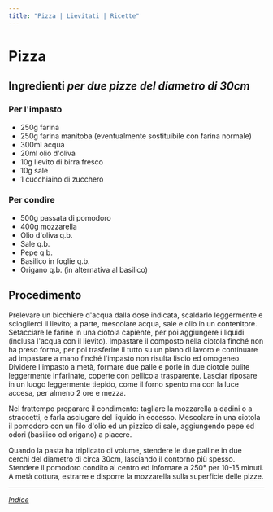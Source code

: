 ```yaml
---
title: "Pizza | Lievitati | Ricette"
---
```

# Pizza

## Ingredienti *per due pizze del diametro di 30cm*

### Per l'impasto

- 250g farina
- 250g farina manitoba (eventualmente sostituibile con farina normale)
- 300ml acqua
- 20ml olio d'oliva
- 10g lievito di birra fresco
- 10g sale
- 1 cucchiaino di zucchero

### Per condire

- 500g passata di pomodoro
- 400g mozzarella
- Olio d'oliva q.b.
- Sale q.b.
- Pepe q.b.
- Basilico in foglie q.b.
- Origano q.b. (in alternativa al basilico)

## Procedimento

Prelevare un bicchiere d'acqua dalla dose indicata, scaldarlo leggermente e scioglierci il lievito; a parte, mescolare acqua, sale e olio in un contenitore. Setacciare le farine in una ciotola capiente, per poi aggiungere i liquidi (inclusa l'acqua con il lievito). Impastare il composto nella ciotola finché non ha preso forma, per poi trasferire il tutto su un piano di lavoro e continuare ad impastare a mano finché l'impasto non risulta liscio ed omogeneo. Dividere l'impasto a metà, formare due palle e porle in due ciotole pulite leggermente infarinate, coperte con pellicola trasparente. Lasciar riposare in un luogo leggermente tiepido, come il forno spento ma con la luce accesa, per almeno 2 ore e mezza.

Nel frattempo preparare il condimento: tagliare la mozzarella a dadini o a straccetti, e farla asciugare del liquido in eccesso. Mescolare in una ciotola il pomodoro con un filo d'olio ed un pizzico di sale, aggiungendo pepe ed odori (basilico od origano) a piacere.

Quando la pasta ha triplicato di volume, stendere le due palline in due cerchi del diametro di circa 30cm, lasciando il contorno più spesso. Stendere il pomodoro condito al centro ed infornare a 250° per 10-15 minuti. A metà cottura, estrarre e disporre la mozzarella sulla superficie delle pizze.

***

*[Indice](..)*